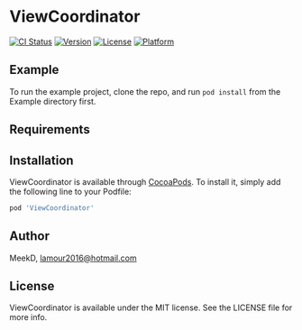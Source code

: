 # ViewCoordinator

[![CI Status](http://img.shields.io/travis/MeekD/ViewCoordinator.svg?style=flat)](https://travis-ci.org/MeekD/ViewCoordinator)
[![Version](https://img.shields.io/cocoapods/v/ViewCoordinator.svg?style=flat)](http://cocoapods.org/pods/ViewCoordinator)
[![License](https://img.shields.io/cocoapods/l/ViewCoordinator.svg?style=flat)](http://cocoapods.org/pods/ViewCoordinator)
[![Platform](https://img.shields.io/cocoapods/p/ViewCoordinator.svg?style=flat)](http://cocoapods.org/pods/ViewCoordinator)

## Example

To run the example project, clone the repo, and run `pod install` from the Example directory first.

## Requirements

## Installation

ViewCoordinator is available through [CocoaPods](http://cocoapods.org). To install
it, simply add the following line to your Podfile:

```ruby
pod 'ViewCoordinator'
```

## Author

MeekD, lamour2016@hotmail.com

## License

ViewCoordinator is available under the MIT license. See the LICENSE file for more info.
